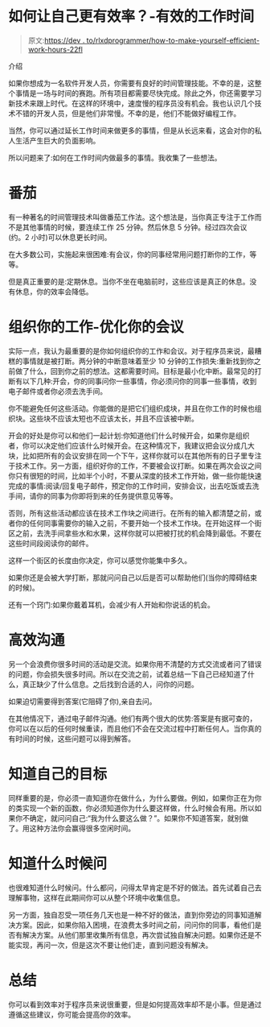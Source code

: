 # 如何让自己更有效率？-有效的工作时间

> 原文:[https://dev . to/rlxdprogrammer/how-to-make-yourself-efficient-work-hours-22fl](https://dev.to/rlxdprogrammer/how-to-make-yourself-more-efficient-efficient-working-hours-22fl)

介绍

如果你想成为一名软件开发人员，你需要有良好的时间管理技能。不幸的是，这整个事情是一场与时间的赛跑。所有项目都需要尽快完成。除此之外，你还需要学习新技术来跟上时代。在这样的环境中，速度慢的程序员没有机会。我也认识几个技术不错的开发人员，但是他们非常慢。不幸的是，他们不能做好编程工作。

当然，你可以通过延长工作时间来做更多的事情，但是从长远来看，这会对你的私人生活产生巨大的负面影响。

所以问题来了:如何在工作时间内做最多的事情。我收集了一些想法。

# [](#pomodoro)番茄

有一种著名的时间管理技术叫做番茄工作法。这个想法是，当你真正专注于工作而不是其他事情的时候，要连续工作 25 分钟。然后休息 5 分钟。经过四次会议(约。2 小时)可以休息更长时间。

在大多数公司，实施起来很困难:有会议，你的同事经常用问题打断你的工作，等等。

但是真正重要的是:定期休息。当你不坐在电脑前时，这些应该是真正的休息。没有休息，你的效率会降低。

# 组织你的工作-优化你的会议

实际一点，我认为最重要的是你如何组织你的工作和会议。对于程序员来说，最糟糕的事情就是被打断。两分钟的中断意味着至少 10 分钟的工作损失:重新找到你之前做了什么，回到你之前的想法。这都需要时间。目标是最小化中断。最常见的打断有以下几种:开会，你的同事问你一些事情，你必须问你的同事一些事情，收到电子邮件或者你必须去洗手间。

你不能避免任何这些活动。你能做的是把它们组织成块，并且在你工作的时候也组织块。这些块不应该太短也不应该太长，并且不应该被中断。

开会的好处是你可以和他们一起计划:你知道他们什么时候开会，如果你是组织者，你可以决定他们应该什么时候开会。在这种情况下，我建议把会议分成几大块，比如把所有的会议安排在同一个下午，这样你就可以在其他所有的日子里专注于技术工作。另一方面，组织好你的工作，不要被会议打断。如果在两次会议之间你只有很短的时间，比如半个小时，不要从深度的技术工作开始，做一些你能快速完成的事情:阅读/回复电子邮件，预定你的工作时间，安排会议，出去吃饭或去洗手间，请你的同事为你即将到来的任务提供意见等等。

否则，所有这些活动都应该在技术工作块之间进行。在所有的输入都清楚之前，或者你的任何同事需要你的输入之前，不要开始一个技术工作块。在开始这样一个街区之前，去洗手间拿些水和水果，这样你就可以把被打扰的机会降到最低。不要在这些时间段阅读你的邮件。

这样一个街区的长度由你决定，你可以感觉你能集中多久。

如果你还是会被大学打断，那就问问自己以后是否可以帮助他们(当你的障碍结束的时候)。

还有一个窍门:如果你戴着耳机，会减少有人开始和你说话的机会。

# [](#efficient-communication)高效沟通

另一个会浪费你很多时间的活动是交流。如果你用不清楚的方式交流或者问了错误的问题，你会损失很多时间。所以在交流之前，试着总结一下自己已经知道了什么，真正缺少了什么信息。之后找到合适的人，问你的问题。

如果迫切需要得到答案(它阻碍了你),亲自去问。

在其他情况下，通过电子邮件沟通。他们有两个很大的优势:答案是有据可查的，你可以在以后的任何时候重读，而且他们不会在交流过程中打断任何人。当你真的有时间的时候，这些问题可以得到解答。

# [](#know-your-goals)知道自己的目标

同样重要的是，你必须一直知道你在做什么，为什么要做。例如，如果你正在为你的类实现一个新的函数，你必须知道你为什么要这样做，什么时候会有用。所以如果你不确定，就问问自己:“我为什么要这么做？”。如果你不知道答案，就别做了。用这种方法你会赢得很多空闲时间。

# [](#know-when-to-ask)知道什么时候问

也很难知道什么时候问。什么都问，问得太早肯定是不好的做法。首先试着自己去理解事物，这样在此期间你可以从整个环境中收集信息。

另一方面，独自忍受一项任务几天也是一种不好的做法，直到你旁边的同事知道解决方案。因此，如果你陷入困境，在浪费太多时间之前，问问你的同事，看他们是否有解决方案。从他们那里收集所有信息，再次尝试独自解决问题。如果你还是不能实现，再问一次，但是这次不要让他们走，直到问题没有解决。

# [](#summary)总结

你可以看到效率对于程序员来说很重要，但是如何提高效率却不是小事。但是通过遵循这些建议，你可能会提高你的效率。